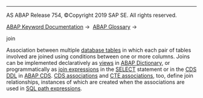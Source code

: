   

* * *

AS ABAP Release 754, ©Copyright 2019 SAP SE. All rights reserved.

[ABAP Keyword Documentation](https://help.sap.com/doc/abapdocu_754_index_htm/7.54/en-US/abenabap.htm) →  [ABAP Glossary](https://help.sap.com/doc/abapdocu_754_index_htm/7.54/en-US/abenabap_glossary.htm) → 

join

Association between multiple [database tables](https://help.sap.com/doc/abapdocu_754_index_htm/7.54/en-US/abendatabase_table_glosry.htm "Glossary Entry") in which each pair of tables involved are joined using conditions between one or more columns. Joins can be implemented declaratively as [views](https://help.sap.com/doc/abapdocu_754_index_htm/7.54/en-US/abenview_glosry.htm "Glossary Entry") in [ABAP Dictionary](https://help.sap.com/doc/abapdocu_754_index_htm/7.54/en-US/abenabap_dictionary_glosry.htm "Glossary Entry"), or programmatically as [join expressions](https://help.sap.com/doc/abapdocu_754_index_htm/7.54/en-US/abenjoin_expression_glosry.htm "Glossary Entry") in the [SELECT](https://help.sap.com/doc/abapdocu_754_index_htm/7.54/en-US/abapselect_join.htm) statement or in the [CDS DDL](https://help.sap.com/doc/abapdocu_754_index_htm/7.54/en-US/abencds_ddl_glosry.htm "Glossary Entry") in [ABAP CDS](https://help.sap.com/doc/abapdocu_754_index_htm/7.54/en-US/abenabap_cds_glosry.htm "Glossary Entry"). [CDS associations](https://help.sap.com/doc/abapdocu_754_index_htm/7.54/en-US/abencds_association_glosry.htm "Glossary Entry") and [CTE associations](https://help.sap.com/doc/abapdocu_754_index_htm/7.54/en-US/abencte_association_glosry.htm "Glossary Entry"), too, define join relationships, instances of which are created when the associations are used in [SQL path expressions](https://help.sap.com/doc/abapdocu_754_index_htm/7.54/en-US/abencds_path_expression_glosry.htm "Glossary Entry").